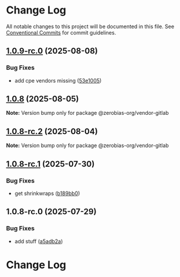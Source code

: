 # Change Log

All notable changes to this project will be documented in this file.
See [Conventional Commits](https://conventionalcommits.org) for commit guidelines.

## [1.0.9-rc.0](https://github.com/zerobias-org/vendor/compare/@zerobias-org/vendor-gitlab@1.0.8...@zerobias-org/vendor-gitlab@1.0.9-rc.0) (2025-08-08)


### Bug Fixes

* add cpe vendors missing ([53e1005](https://github.com/zerobias-org/vendor/commit/53e100520e848be73b2cba8a0ef4f184844b8abb))





## [1.0.8](https://github.com/zerobias-org/vendor/compare/@zerobias-org/vendor-gitlab@1.0.8-rc.2...@zerobias-org/vendor-gitlab@1.0.8) (2025-08-05)

**Note:** Version bump only for package @zerobias-org/vendor-gitlab





## [1.0.8-rc.2](https://github.com/zerobias-org/vendor/compare/@zerobias-org/vendor-gitlab@1.0.8-rc.1...@zerobias-org/vendor-gitlab@1.0.8-rc.2) (2025-08-04)

**Note:** Version bump only for package @zerobias-org/vendor-gitlab





## [1.0.8-rc.1](https://github.com/zerobias-org/vendor/compare/@zerobias-org/vendor-gitlab@1.0.8-rc.0...@zerobias-org/vendor-gitlab@1.0.8-rc.1) (2025-07-30)


### Bug Fixes

* get shrinkwraps ([b189bb0](https://github.com/zerobias-org/vendor/commit/b189bb0cf53ad66427530ccc0eab7824527942d3))





## 1.0.8-rc.0 (2025-07-29)


### Bug Fixes

* add stuff ([a5adb2a](https://github.com/zerobias-org/vendor/commit/a5adb2aecd0670c42e9077affecb6a047bf30fc6))





# Change Log
